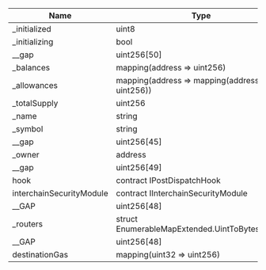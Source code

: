 | Name                     | Type                                            | Slot | Offset | Bytes | Contract                              |
| ------------------------ | ----------------------------------------------- | ---- | ------ | ----- | ------------------------------------- |
| \_initialized            | uint8                                           | 0    | 0      | 1     | contracts/token/HypERC20.sol:HypERC20 |
| \_initializing           | bool                                            | 0    | 1      | 1     | contracts/token/HypERC20.sol:HypERC20 |
| \_\_gap                  | uint256[50]                                     | 1    | 0      | 1600  | contracts/token/HypERC20.sol:HypERC20 |
| \_balances               | mapping(address => uint256)                     | 51   | 0      | 32    | contracts/token/HypERC20.sol:HypERC20 |
| \_allowances             | mapping(address => mapping(address => uint256)) | 52   | 0      | 32    | contracts/token/HypERC20.sol:HypERC20 |
| \_totalSupply            | uint256                                         | 53   | 0      | 32    | contracts/token/HypERC20.sol:HypERC20 |
| \_name                   | string                                          | 54   | 0      | 32    | contracts/token/HypERC20.sol:HypERC20 |
| \_symbol                 | string                                          | 55   | 0      | 32    | contracts/token/HypERC20.sol:HypERC20 |
| \_\_gap                  | uint256[45]                                     | 56   | 0      | 1440  | contracts/token/HypERC20.sol:HypERC20 |
| \_owner                  | address                                         | 101  | 0      | 20    | contracts/token/HypERC20.sol:HypERC20 |
| \_\_gap                  | uint256[49]                                     | 102  | 0      | 1568  | contracts/token/HypERC20.sol:HypERC20 |
| hook                     | contract IPostDispatchHook                      | 151  | 0      | 20    | contracts/token/HypERC20.sol:HypERC20 |
| interchainSecurityModule | contract IInterchainSecurityModule              | 152  | 0      | 20    | contracts/token/HypERC20.sol:HypERC20 |
| \_\_GAP                  | uint256[48]                                     | 153  | 0      | 1536  | contracts/token/HypERC20.sol:HypERC20 |
| \_routers                | struct EnumerableMapExtended.UintToBytes32Map   | 201  | 0      | 96    | contracts/token/HypERC20.sol:HypERC20 |
| \_\_GAP                  | uint256[48]                                     | 204  | 0      | 1536  | contracts/token/HypERC20.sol:HypERC20 |
| destinationGas           | mapping(uint32 => uint256)                      | 252  | 0      | 32    | contracts/token/HypERC20.sol:HypERC20 |
